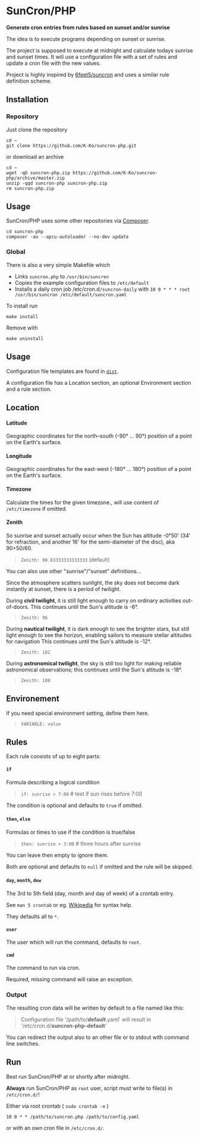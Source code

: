 # SunCron/PHP

**Generate cron entries from rules based on sunset and/or sunrise**

The idea is to execute programs depending on sunset or sunrise.

The project is supposed to execute at midnight and calculate todays sunrise and sunset times.
It will use a configuration file with a set of rules and update a cron file with the new values.

Project is highly inspired by [6feet5/suncron](https://github.com/6feet5/suncron)
and uses a similar rule definition scheme.


## Installation

### Repository

Just clone the repository

    cd ~
    git clone https://github.com/K-Ko/suncron-php.git

or download an archive

    cd ~
    wget -qO suncron-php.zip https://github.com/K-Ko/suncron-php/archive/master.zip
    unzip -qqd suncron-php suncron-php.zip
    rm suncron-php.zip

## Usage

SunCron/PHP uses some other repositories via [Composer](https://getcomposer.org/).

    cd suncron-php
    composer -ao --apcu-autoloader --no-dev update

### Global

There is also a very simple Makefile which

- Links `suncron.php` to `/usr/bin/suncron`
- Copies the example configuration files to `/etc/default`
- Installs a daily cron job /etc/cron.d`/suncron-daily` with
  `10 0 * * * root /usr/bin/suncron /etc/default/suncron.yaml`

To install run

    make install

Remove with

    make uninstall

## Usage

Configuration file templates are found in [`dist`](https://github.com/K-Ko/suncron-php/tree/master/dist).

A configuration file has a Location section, an optional Environment section and a rule section.

## Location

#### Latitude
Geographic coordinates for the north–south (-90° ... 90°) position of a point on the Earth's surface.

#### Longitude
Geographic coordinates for the east-west (-180° ... 180°) position of a point on the Earth's surface.

#### Timezone
Calculate the times for the given timezone., will use content of `/etc/timezone` if omitted.

#### Zenith
So sunrise and sunset actually occur when the Sun has altitude -0°50' (34' for refraction, and another 16' for the semi-diameter of the disc), aka 90+50/60.

> `Zenith: 90.83333333333333` (default)

You can also use other "sunrise"/"sunset" definitions...

Since the atmosphere scatters sunlight, the sky does not become dark instantly at sunset, there is a period of twilight.

During **civil twilight**, it is still light enough to carry on ordinary activities out-of-doors. This continues until the Sun's altitude is -6°.

> `Zenith: 96`

During **nautical twilight**, it is dark enough to see the brighter stars,
but still light enough to see the horizon, enabling sailors to measure stellar altitudes for navigation
This continues until the Sun's altitude is -12°.

> `Zenith: 102`

During **astronomical twilight**, the sky is still too light for making reliable astronomical observations;
this continues until the Sun's altitude is -18°.

> `Zenith: 108`

## Environement
If you need special environment setting, define them here.

> `VARIABLE: value`

## Rules
Each rule consists of up to eight parts:

#### `if`
Formula describing a logical condition

> `if: sunrise > 7:00` # test if sun rises before 7:00

The condition is optional and defaults to `true` if omitted.

#### `then`, `else`
Formulas or times to use if the condition is true/false

> `then: sunrise + 3:00` # three hours after sunrise

You can leave then empty to ignore them.

Both are optional and defaults to `null` if omitted and the rule will be skipped.

#### `day`, `month`, `dow`
The 3rd to 5th field (day, month and day of week) of a crontab entry.

See `man 5 crontab` or eg. [Wikipedia](https://en.wikipedia.org/wiki/Cron#CRON_expression) for syntax help.

They defaults all to `*`.

#### `user`
The user which will run the command, defaults to `root`.

#### `cmd`
The command to run via cron.

Required, missing command will raise an exception.

### Output
The resulting cron data will be written by default to a file named like this:

> Configuration file '/path/to/**default**.yaml' will result in '/etc/cron.d/**suncron-php-default**'

You can redirect the output also to an other file or to stdout with command line switches.

## Run

Best run SunCron/PHP at or shortly after midnight.

**Always** run SunCron/PHP as `root` user, script must write to file(s) in `/etc/cron.d/`!

Either via root crontab ( `sudo crontab -e` )

    10 0 * * /path/to/suncron.php /path/to/config.yaml

or with an own cron file in `/etc/cron.d/`.
